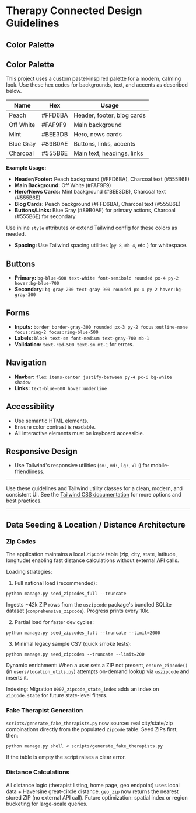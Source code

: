 # Therapy Connected Design Guidelines

## Color Palette
## Color Palette
This project uses a custom pastel-inspired palette for a modern, calming look. Use these hex codes for backgrounds, text, and accents as described below.

| Name         | Hex     | Usage                       |
|--------------|---------|-----------------------------|
| Peach        | #FFD6BA | Header, footer, blog cards  |
| Off White    | #FAF9F9 | Main background             |
| Mint         | #BEE3DB | Hero, news cards            |
| Blue Gray    | #89B0AE | Buttons, links, accents     |
| Charcoal     | #555B6E | Main text, headings, links  |

**Example Usage:**
- **Header/Footer:** Peach background (#FFD6BA), Charcoal text (#555B6E)
- **Main Background:** Off White (#FAF9F9)
- **Hero/News Cards:** Mint background (#BEE3DB), Charcoal text (#555B6E)
- **Blog Cards:** Peach background (#FFD6BA), Charcoal text (#555B6E)
- **Buttons/Links:** Blue Gray (#89B0AE) for primary actions, Charcoal (#555B6E) for secondary

Use inline `style` attributes or extend Tailwind config for these colors as needed.
- **Spacing:** Use Tailwind spacing utilities (`py-8`, `mb-4`, etc.) for whitespace.
## Buttons
- **Primary:** `bg-blue-600 text-white font-semibold rounded px-4 py-2 hover:bg-blue-700`
- **Secondary:** `bg-gray-200 text-gray-900 rounded px-4 py-2 hover:bg-gray-300`

## Forms
- **Inputs:** `border border-gray-300 rounded px-3 py-2 focus:outline-none focus:ring-2 focus:ring-blue-500`
- **Labels:** `block text-sm font-medium text-gray-700 mb-1`
- **Validation:** `text-red-500 text-sm mt-1` for errors.

## Navigation
- **Navbar:** `flex items-center justify-between py-4 px-6 bg-white shadow`
- **Links:** `text-blue-600 hover:underline`

## Accessibility
- Use semantic HTML elements.
- Ensure color contrast is readable.
- All interactive elements must be keyboard accessible.

## Responsive Design
- Use Tailwind's responsive utilities (`sm:`, `md:`, `lg:`, `xl:`) for mobile-friendliness.

---

Use these guidelines and Tailwind utility classes for a clean, modern, and consistent UI. See the [Tailwind CSS documentation](https://tailwindcss.com/docs) for more options and best practices.

---

## Data Seeding & Location / Distance Architecture

### Zip Codes
The application maintains a local `ZipCode` table (zip, city, state, latitude, longitude) enabling fast distance calculations without external API calls.

Loading strategies:
1. Full national load (recommended):
```
python manage.py seed_zipcodes_full --truncate
```
Ingests ~42k ZIP rows from the `uszipcode` package's bundled SQLite dataset (`comprehensive_zipcode`). Progress prints every 10k.

2. Partial load for faster dev cycles:
```
python manage.py seed_zipcodes_full --truncate --limit=2000
```
3. Minimal legacy sample CSV (quick smoke tests):
```
python manage.py seed_zipcodes --truncate --limit=200
```

Dynamic enrichment: When a user sets a ZIP not present, `ensure_zipcode()` (in `users/location_utils.py`) attempts on-demand lookup via `uszipcode` and inserts it.

Indexing: Migration `0007_zipcode_state_index` adds an index on `ZipCode.state` for future state-level filters.

### Fake Therapist Generation
`scripts/generate_fake_therapists.py` now sources real city/state/zip combinations directly from the populated `ZipCode` table. Seed ZIPs first, then:
```
python manage.py shell < scripts/generate_fake_therapists.py
```
If the table is empty the script raises a clear error.

### Distance Calculations
All distance logic (therapist listing, home page, geo endpoint) uses local data + Haversine great-circle distance. `geo_zip` now returns the nearest stored ZIP (no external API call). Future optimization: spatial index or region bucketing for large-scale queries.
